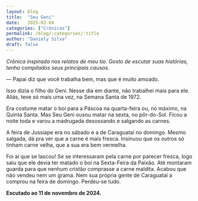 ```yaml
---
layout: blog
title:  "Seu Geni"
date:   2025-02-04
categories: ["Crônicas"]
permalink: /blog/:categories/:title
author: "Daniely Silva"
draft: false
---
```

*Crônica inspirada nos relatos de meu tio. Gosto de escutar suas histórias, tenho compilados seus principais causos.*

— Papai diz que você trabalha bem, mas que é muito amoado.

Isso dizia o filho do Geni. Nesse dia em diante, não trabalhei mais para ele. Aliás, teve só mais uma vez, na Semana Santa de 1972.

Era costume matar o boi para a Páscoa na quarta-feira ou, no máximo, na Quinta Santa. Mas Seu Geni ousou matar na sexta, no pôr-do-Sol. Ficou a noite toda e varou a madrugada desossando e salgando as carnes.

A feira de Jussiape era no sábado e a de Caraguataí no domingo. Mesmo salgada, dá pra ver que a carne é mais fresca. Insinuou que os outros só tinham carne velha, que a sua era bem vermelha.

Foi aí que se lascou! Se se interessaram pela carne por parecer fresca, logo saiu que ele devia ter matado o boi na Sexta-Feira da Paixão. Até montaram guarda para que nenhum cristão comprasse a carne maldita. Acabou que não vendeu nem um grama. Nem sua própria gente de Caraguataí a comprou na feira de domingo. Perdeu-se tudo.

**Escutado ao 11 de novembro de 2024.**
